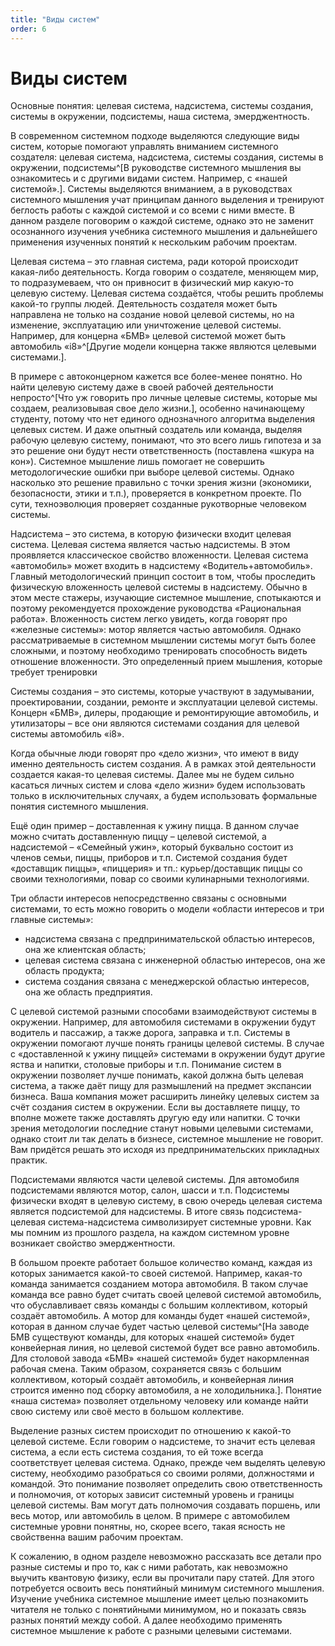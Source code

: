 ```yaml
---
title: "Виды систем"
order: 6
---
```


# Виды систем

Основные понятия: целевая система, надсистема, системы создания, системы в окружении, подсистемы, наша система, эмерджентность.

В современном системном подходе выделяются следующие виды систем, которые помогают управлять вниманием системного создателя: целевая система, надсистема, системы создания, системы в окружении, подсистемы^[В руководстве системного мышления вы ознакомитесь и с другими видами систем. Например, с «нашей системой».]. Системы выделяются вниманием, а в руководствах системного мышления учат принципам данного выделения и тренируют беглость работы с каждой системой и со всеми с ними вместе. В данном разделе поговорим о каждой системе, однако это не заменит осознанного изучения учебника системного мышления и дальнейшего применения изученных понятий к нескольким рабочим проектам.

Целевая система – это главная система, ради которой происходит какая-либо деятельность. Когда говорим о создателе, меняющем мир, то подразумеваем, что он привносит в физический мир какую-то целевую систему. Целевая система создаётся, чтобы решить проблемы какой-то группы людей. Деятельность создателя может быть направлена не только на создание новой целевой системы, но на изменение, эксплуатацию или уничтожение целевой системы. Например, для концерна «БМВ» целевой системой может быть автомобиль «i8»^[Другие модели концерна также являются целевыми системами.].

В примере с автоконцерном кажется все более-менее понятно. Но найти целевую систему даже в своей рабочей деятельности непросто^[Что уж говорить про личные целевые системы, которые мы создаем, реализовывая свое дело жизни.], особенно начинающему студенту, потому что нет единого однозначного алгоритма выделения целевых систем. И даже опытный создатель или команда, выделяя рабочую целевую систему, понимают, что это всего лишь гипотеза и за это решение они будут нести ответственность (поставлена «шкура на кон»). Системное мышление лишь помогает не совершить методологические ошибки при выборе целевой системы. Однако насколько это решение правильно с точки зрения жизни (экономики, безопасности, этики и т.п.), проверяется в конкретном проекте. По сути, техноэволюция проверяет созданные рукотворные человеком системы.

Надсистема – это система, в которую физически входит целевая система. Целевая система является частью надсистемы. В этом проявляется классическое свойство вложенности. Целевая система «автомобиль» может входить в надсистему «Водитель+автомобиль». Главный методологический принцип состоит в том, чтобы проследить физическую вложенность целевой системы в надсистему. Обычно в этом месте стажеры, изучающие системное мышление, спотыкаются и поэтому рекомендуется прохождение руководства «Рациональная работа». Вложенность систем легко увидеть, когда говорят про «железные системы»: мотор является частью автомобиля. Однако рассматриваемые в системном мышлении системы могут быть более сложными, и поэтому необходимо тренировать способность видеть отношение вложенности. Это определенный прием мышления, которые требует тренировки

Системы создания – это системы, которые участвуют в задумывании, проектировании, создании, ремонте и эксплуатации целевой системы. Концерн «БМВ», дилеры, продающие и ремонтирующие автомобиль, и утилизаторы – все они являются системами создания для целевой системы автомобиль «i8».

Когда обычные люди говорят про «дело жизни», что имеют в виду именно деятельность систем создания. А в рамках этой деятельности создается какая-то целевая системы. Далее мы не будем сильно касаться личных систем и слова «дело жизни» будем использовать только в исключительных случаях, а будем использовать формальные понятия системного мышления.

Ещё один пример – доставленная к ужину пицца. В данном случае можно считать доставленную пиццу – целевой системой, а надсистемой – «Семейный ужин», который буквально состоит из членов семьи, пиццы, приборов и т.п. Системой создания будет «доставщик пиццы», «пиццерия» и тп.: курьер/доставщик пиццы со своими технологиями, повар со своими кулинарными технологиями.

Три области интересов непосредственно связаны с основными системами, то есть можно говорить о модели «области интересов и три главные системы»:

* надсистема связана с предпринимательской областью интересов, она же клиентская область;
* целевая система связана с инженерной областью интересов, она же область продукта;
* система создания связана с менеджерской областью интересов, она же область предприятия.

С целевой системой разными способами взаимодействуют системы в окружении. Например, для автомобиля системами в окружении будут водитель и пассажир, а также дорога, заправка и т.п. Системы в окружении помогают лучше понять границы целевой системы. В случае с «доставленной к ужину пиццей» системами в окружении будут другие яства и напитки, столовые приборы и т.п. Понимание систем в окружении позволяет лучше понимать, какой должна быть целевая система, а также даёт пищу для размышлений на предмет экспансии бизнеса. Ваша компания может расширить линейку целевых систем за счёт создания систем в окружении. Если вы доставляете пиццу, то вполне можете также доставлять другую еду или напитки. С точки зрения методологии последние станут новыми целевыми системами, однако стоит ли так делать в бизнесе, системное мышление не говорит. Вам придётся решать это исходя из предпринимательских прикладных практик.

Подсистемами являются части целевой системы. Для автомобиля подсистемами являются мотор, салон, шасси и т.п. Подсистемы физически входят в целевую систему, в свою очередь целевая система является подсистемой для надсистемы. В итоге связь подсистема-целевая система-надсистема символизирует системные уровни. Как мы помним из прошлого раздела, на каждом системном уровне возникает свойство эмерджентности.

В большом проекте работает большое количество команд, каждая из которых занимается какой-то своей системой. Например, какая-то команда занимается созданием мотора автомобиля. В таком случае команда все равно будет считать своей целевой системой автомобиль, что обуславливает связь команды с большим коллективом, который создаёт автомобиль. А мотор для команды будет «нашей системой», которая в данном случае будет частью целевой системы^[На заводе БМВ существуют команды, для которых «нашей системой» будет конвейерная линия, но целевой системой будет все равно автомобиль. Для столовой завода «БМВ» «нашей системой» будет накормленная рабочая смена. Таким образом, сохраняется связь с большим коллективом, который создаёт автомобиль, и конвейерная линия строится именно под сборку автомобиля, а не холодильника.]. Понятие «наша система» позволяет отдельному человеку или команде найти свою систему или своё место в большом коллективе.

Выделение разных систем происходит по отношению к какой-то целевой системе. Если говорим о надсистеме, то значит есть целевая система, а если есть система создания, то ей тоже всегда соответствует целевая система. Однако, прежде чем выделять целевую систему, необходимо разобраться со своими ролями, должностями и командой. Это понимание позволяет определить свою ответственность и полномочия, от которых зависит системный уровень и границы целевой системы. Вам могут дать полномочия создавать поршень, или весь мотор, или автомобиль в целом. В примере с автомобилем системные уровни понятны, но, скорее всего, такая ясность не свойственна вашим рабочим проектам.

К сожалению, в одном разделе невозможно рассказать все детали про разные системы и про то, как с ними работать, как невозможно выучить квантовую физику, если вы прочитали пару статей. Для этого потребуется освоить весь понятийный минимум системного мышления. Изучение учебника системное мышление имеет целью познакомить читателя не только с понятийными минимумом, но и показать связь разных понятий между собой. А далее необходимо применять системное мышление к работе с разными целевыми системами.